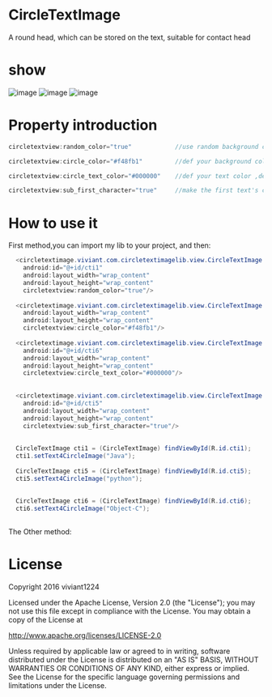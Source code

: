 # CircleTextImage

A round head, which can be stored on the text, suitable for contact head

# show

![image](https://github.com/viviant1224/CircleTextImage/blob/master/PIC1.png)
![image](https://github.com/viviant1224/CircleTextImage/blob/master/PIC2.png)
![image](https://github.com/viviant1224/CircleTextImage/blob/master/PIC3.png)

# Property introduction
```Java
circletextview:random_color="true"            //use random background color, default is not use,false is not use

circletextview:circle_color="#f48fb1"         //def your background color,default color is red

circletextview:circle_text_color="#000000"    //def your text color ,default color is white

circletextview:sub_first_character="true"     //make the first text's character to show in the image, default is show all text.

```



# How to use it
First method,you can import my lib to your project, and then:

```Java
  <circletextimage.viviant.com.circletextimagelib.view.CircleTextImage
    android:id="@+id/cti1"
    android:layout_width="wrap_content"
    android:layout_height="wrap_content"
    circletextview:random_color="true"/>
      
  <circletextimage.viviant.com.circletextimagelib.view.CircleTextImage
    android:layout_width="wrap_content"
    android:layout_height="wrap_content"
    circletextview:circle_color="#f48fb1"/>
  
  <circletextimage.viviant.com.circletextimagelib.view.CircleTextImage
    android:id="@+id/cti6"
    android:layout_width="wrap_content"
    android:layout_height="wrap_content"
    circletextview:circle_text_color="#000000"/>
  
  
  <circletextimage.viviant.com.circletextimagelib.view.CircleTextImage
    android:id="@+id/cti5"
    android:layout_width="wrap_content"
    android:layout_height="wrap_content"
    circletextview:sub_first_character="true"/>
  
  
  CircleTextImage cti1 = (CircleTextImage) findViewById(R.id.cti1);
  cti1.setText4CircleImage("Java");
  
  CircleTextImage cti5 = (CircleTextImage) findViewById(R.id.cti5);
  cti5.setText4CircleImage("python");
  
  
  CircleTextImage cti6 = (CircleTextImage) findViewById(R.id.cti6);
  cti6.setText4CircleImage("Object-C");
  
```
The Other method:




# License

Copyright 2016 viviant1224

Licensed under the Apache License, Version 2.0 (the "License");
you may not use this file except in compliance with the License.
You may obtain a copy of the License at

   http://www.apache.org/licenses/LICENSE-2.0

Unless required by applicable law or agreed to in writing, software
distributed under the License is distributed on an "AS IS" BASIS,
WITHOUT WARRANTIES OR CONDITIONS OF ANY KIND, either express or implied.
See the License for the specific language governing permissions and
limitations under the License.
